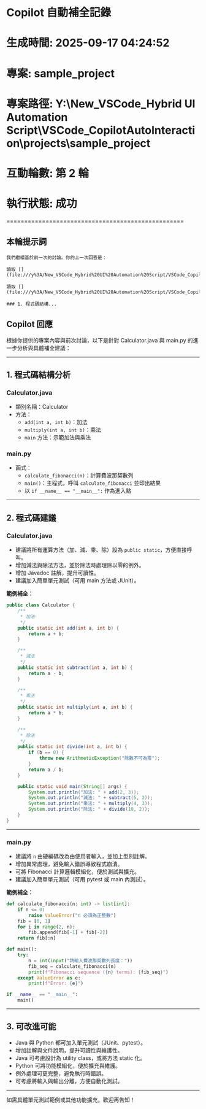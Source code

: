 # Copilot 自動補全記錄
# 生成時間: 2025-09-17 04:24:52
# 專案: sample_project
# 專案路徑: Y:\New_VSCode_Hybrid UI Automation Script\VSCode_CopilotAutoInteraction\projects\sample_project
# 互動輪數: 第 2 輪
# 執行狀態: 成功
==================================================

## 本輪提示詞

```
我們繼續基於前一次的討論。你的上一次回答是：

讀取 [](file:///y%3A/New_VSCode_Hybrid%20UI%20Automation%20Script/VSCode_CopilotAutoInteraction/projects/sample_project/Calculator.java)

讀取 [](file:///y%3A/New_VSCode_Hybrid%20UI%20Automation%20Script/VSCode_CopilotAutoInteraction/projects/sample_project/main.py)

### 1. 程式碼結構...
```

## Copilot 回應

根據你提供的專案內容與前次討論，以下是針對 Calculator.java 與 main.py 的進一步分析與具體補全建議：

---

## 1. 程式碼結構分析

### Calculator.java
- 類別名稱：Calculator
- 方法：
  - `add(int a, int b)`：加法
  - `multiply(int a, int b)`：乘法
  - `main` 方法：示範加法與乘法

### main.py
- 函式：
  - `calculate_fibonacci(n)`：計算費波那契數列
  - `main()`：主程式，呼叫 `calculate_fibonacci` 並印出結果
  - 以 `if __name__ == "__main__":` 作為進入點

---

## 2. 程式碼建議

### Calculator.java
- 建議將所有運算方法（加、減、乘、除）設為 `public static`，方便直接呼叫。
- 增加減法與除法方法，並於除法時處理除以零的例外。
- 增加 Javadoc 註解，提升可讀性。
- 建議加入簡單單元測試（可用 main 方法或 JUnit）。

**範例補全：**
```java
public class Calculator {
    /**
     * 加法
     */
    public static int add(int a, int b) {
        return a + b;
    }

    /**
     * 減法
     */
    public static int subtract(int a, int b) {
        return a - b;
    }

    /**
     * 乘法
     */
    public static int multiply(int a, int b) {
        return a * b;
    }

    /**
     * 除法
     */
    public static int divide(int a, int b) {
        if (b == 0) {
            throw new ArithmeticException("除數不可為零");
        }
        return a / b;
    }

    public static void main(String[] args) {
        System.out.println("加法: " + add(2, 3));
        System.out.println("減法: " + subtract(5, 2));
        System.out.println("乘法: " + multiply(4, 3));
        System.out.println("除法: " + divide(10, 2));
    }
}
```

---

### main.py
- 建議將 `n` 由硬編碼改為由使用者輸入，並加上型別註解。
- 增加異常處理，避免輸入錯誤導致程式崩潰。
- 可將 Fibonacci 計算邏輯模組化，便於測試與擴充。
- 建議加入簡單單元測試（可用 pytest 或 main 內測試）。

**範例補全：**
```python
def calculate_fibonacci(n: int) -> list[int]:
    if n <= 0:
        raise ValueError("n 必須為正整數")
    fib = [0, 1]
    for i in range(2, n):
        fib.append(fib[-1] + fib[-2])
    return fib[:n]

def main():
    try:
        n = int(input("請輸入費波那契數列長度："))
        fib_seq = calculate_fibonacci(n)
        print(f"Fibonacci sequence ({n} terms): {fib_seq}")
    except ValueError as e:
        print(f"Error: {e}")

if __name__ == "__main__":
    main()
```

---

## 3. 可改進可能

- Java 與 Python 都可加入單元測試（JUnit、pytest）。
- 增加註解與文件說明，提升可讀性與維護性。
- Java 可考慮設計為 utility class，或將方法 static 化。
- Python 可將功能模組化，便於擴充與維護。
- 例外處理可更完整，避免執行時錯誤。
- 可考慮將輸入與輸出分離，方便自動化測試。

---

如需具體單元測試範例或其他功能擴充，歡迎再告知！